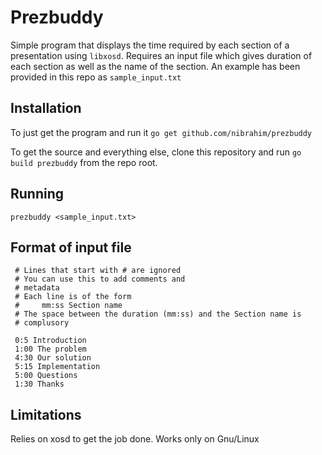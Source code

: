 # Prezbuddy

Simple program that displays the time required by each section of a presentation using `libxosd`. Requires an input file which gives duration of each section as well as the name of the section. An example has been provided in this repo as `sample_input.txt`

## Installation

To just get the program and run it `go get github.com/nibrahim/prezbuddy`

To get the source and everything else, clone this repository and run `go build prezbuddy` from the repo root.

## Running

    prezbuddy <sample_input.txt>
    
    
## Format of input file

     # Lines that start with # are ignored
     # You can use this to add comments and 
     # metadata
     # Each line is of the form 
     #     mm:ss Section name
     # The space between the duration (mm:ss) and the Section name is
     # complusory
     
     0:5 Introduction
     1:00 The problem
     4:30 Our solution
     5:15 Implementation
     5:00 Questions
     1:30 Thanks


## Limitations

Relies on xosd to get the job done. Works only on Gnu/Linux
